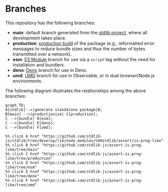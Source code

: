 <!--

@license Apache-2.0

Copyright (c) 2022 The Stdlib Authors.

Licensed under the Apache License, Version 2.0 (the "License");
you may not use this file except in compliance with the License.
You may obtain a copy of the License at

    http://www.apache.org/licenses/LICENSE-2.0

Unless required by applicable law or agreed to in writing, software
distributed under the License is distributed on an "AS IS" BASIS,
WITHOUT WARRANTIES OR CONDITIONS OF ANY KIND, either express or implied.
See the License for the specific language governing permissions and
limitations under the License.

-->

# Branches

This repository has the following branches:

-   **main**: default branch generated from the [stdlib project][stdlib-url], where all development takes place.
-   **production**: [production build][production-url] of the package (e.g., reformatted error messages to reduce bundle sizes and thus the number of bytes transmitted over a network).
-   **esm**: [ES Module][esm-url] branch for use via a `script` tag without the need for installation and bundlers.
-   **deno**: [Deno][deno-url] branch for use in Deno.
-   **umd**: [UMD][umd-url] branch for use in Observable, or in dual browser/Node.js environments.

The following diagram illustrates the relationships among the above branches:

```mermaid
graph TD;
A[stdlib]-->|generate standalone package|B;
B[main] -->|productionize| C[production];
C -->|bundle| D[esm];
C -->|bundle| E[deno];
C -->|bundle| F[umd];

%% click A href "https://github.com/stdlib-js/stdlib/tree/develop/lib/node_modules/%40stdlib/assert/is-prng-like"
%% click B href "https://github.com/stdlib-js/assert-is-prng-like/tree/main"
%% click C href "https://github.com/stdlib-js/assert-is-prng-like/tree/production"
%% click D href "https://github.com/stdlib-js/assert-is-prng-like/tree/esm"
%% click E href "https://github.com/stdlib-js/assert-is-prng-like/tree/deno"
%% click F href "https://github.com/stdlib-js/assert-is-prng-like/tree/umd"
```

[stdlib-url]: https://github.com/stdlib-js/stdlib/tree/develop/lib/node_modules/%40stdlib/assert/is-prng-like
[production-url]: https://github.com/stdlib-js/assert-is-prng-like/tree/production
[deno-url]: https://github.com/stdlib-js/assert-is-prng-like/tree/deno
[umd-url]: https://github.com/stdlib-js/assert-is-prng-like/tree/umd
[esm-url]: https://github.com/stdlib-js/assert-is-prng-like/tree/esm
